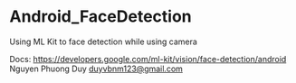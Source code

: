 # Android_FaceDetection
Using ML Kit to face detection while using camera

Docs: https://developers.google.com/ml-kit/vision/face-detection/android
Nguyen Phuong Duy duyvbnm123@gmail.com
